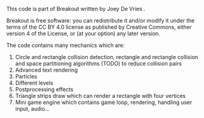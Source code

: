 This code is part of Breakout written by Joey De Vries .<br />

Breakout is free software: you can redistribute it and/or modify it under the terms of the CC BY 4.0 license as published by Creative Commons, either version 4 of the License, or (at your option) any later version.<br />

The code contains many mechanics which are:<br />
1. Circle and rectangle collision detection, rectangle and rectangle collision and space partitioning algorithms (TODO) to reduce collision pairs<br />
2. Advanced text rendering<br />
3. Particles<br />
4. Different levels<br />
5. Postprocessing effects<br />
6. Triangle strips draw which can render a rectangle with four vertices<br />
7. Mini game engine which contains game loop, rendering, handling user input, audio...